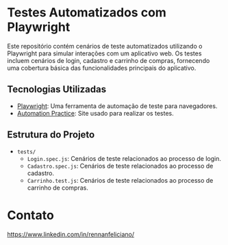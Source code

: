 # Testes Automatizados com Playwright

Este repositório contém cenários de teste automatizados utilizando o Playwright para simular interações com um aplicativo web. Os testes incluem cenários de login, cadastro e carrinho de compras, fornecendo uma cobertura básica das funcionalidades principais do aplicativo.

## Tecnologias Utilizadas

- [Playwright](https://playwright.dev/): Uma ferramenta de automação de teste para navegadores.
- [Automation Practice](https://automationpratice.com.br/): Site usado para realizar os testes.

## Estrutura do Projeto

- `tests/`
  - `Login.spec.js`: Cenários de teste relacionados ao processo de login.
  - `Cadastro.spec.js`: Cenários de teste relacionados ao processo de cadastro.
  - `Carrinho.test.js`: Cenários de teste relacionados ao processo de carrinho de compras.

# Contato
https://www.linkedin.com/in/rennanfeliciano/
